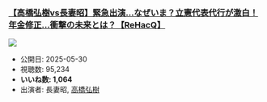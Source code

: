 ### [【高橋弘樹vs長妻昭】緊急出演…なぜいま？立憲代表代行が激白！年金修正…衝撃の未来とは？【ReHacQ】](https://www.youtube.com/watch?v=ZQGAoWwQy60)
[![](https://img.youtube.com/vi/ZQGAoWwQy60/sddefault.jpg)](https://www.youtube.com/watch?v=ZQGAoWwQy60)
-   公開日: 2025-05-30
-   視聴数: 95,234
-   **いいね数: 1,064**
-   出演者: 長妻昭, [高橋弘樹](/rehacq_fan/people/高橋弘樹 "wikilink")
